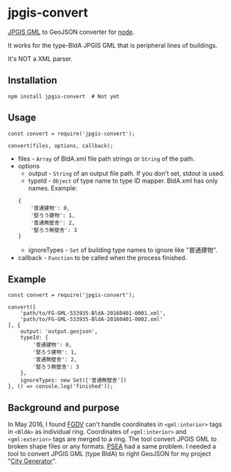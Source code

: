 # jpgis-convert

[JPGIS GML](http://fgd.gsi.go.jp/download/) to GeoJSON converter for [node](https://nodejs.org/).

It works for the type-BldA JPGIS GML that is peripheral lines of buildings.

It's NOT a XML parser.

## Installation

```
npm install jpgis-convert  # Not yet
```

## Usage

```
const convert = require('jpgis-convert');

convert(files, options, callback);
```

- files - ```Array``` of BldA.xml file path strings or ```String``` of the path.
- options
	- output - ```String``` of an output file path. If you don't set, stdout is used.
	- typeId - ```Object``` of type name to type ID mapper. BldA.xml has only names. Example:
	```
	{
		'普通建物': 0,
		'堅ろう建物': 1,
		'普通無壁舎': 2,
		'堅ろう無壁舎': 3
	}
	```
	- ignoreTypes - ```Set``` of building type names to ignore like "普通建物".
- callback - ```Function``` to be called when the process finished.

## Example

```
const convert = require('jpgis-convert');

convert([
	'path/to/FG-GML-533935-BldA-20160401-0001.xml',
	'path/to/FG-GML-533935-BldA-20160401-0002.xml'
], {
	output: 'output.geojson',
	typeId: {
		'普通建物': 0,
		'堅ろう建物': 1,
		'普通無壁舎': 2,
		'堅ろう無壁舎': 3
	},
	ignoreTypes: new Set(['普通無壁舎'])
}, () => console.log('finished'));
```

## Background and purpose

In May 2016, I found [FGDV](http://fgd.gsi.go.jp/download/menu.php) can't handle coordinates in ```<gml:interior>``` tags in ```<BldA>``` as individual ring. Coordinates of ```<gml:interior>``` and ```<gml:exterior>``` tags are merged to a ring. The tool convert JPGIS GML to broken shape files or any formats. [PSEA](http://psgsv2.gsi.go.jp/koukyou/public/sien/pindex.html) had a same problem. I needed a tool to convert JPGIS GML (type BldA) to right GeoJSON for my project "[City Generator](https://github.com/knt5/city-generator)".

